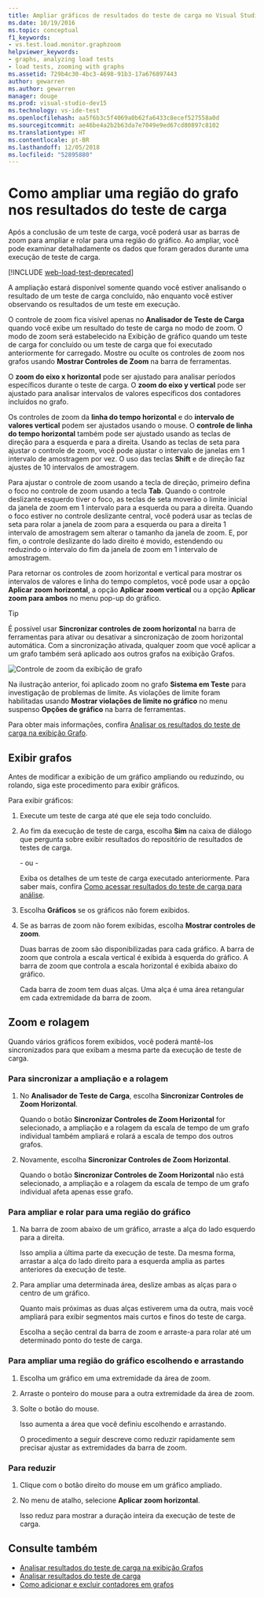 ```yaml
---
title: Ampliar gráficos de resultados do teste de carga no Visual Studio
ms.date: 10/19/2016
ms.topic: conceptual
f1_keywords:
- vs.test.load.monitor.graphzoom
helpviewer_keywords:
- graphs, analyzing load tests
- load tests, zooming with graphs
ms.assetid: 729b4c30-4bc3-4698-91b3-17a676897443
author: gewarren
ms.author: gewarren
manager: douge
ms.prod: visual-studio-dev15
ms.technology: vs-ide-test
ms.openlocfilehash: aa5f6b3c5f4069a0b62fa6433c8ecef527558a0d
ms.sourcegitcommit: ae46be4a2b2b63da7e7049e9ed67cd80897c8102
ms.translationtype: HT
ms.contentlocale: pt-BR
ms.lasthandoff: 12/05/2018
ms.locfileid: "52895880"
---
```

# <a name="how-to-zoom-in-on-a-region-of-the-graph-in-load-test-results"></a>Como ampliar uma região do grafo nos resultados do teste de carga

Após a conclusão de um teste de carga, você poderá usar as barras de zoom para ampliar e rolar para uma região do gráfico. Ao ampliar, você pode examinar detalhadamente os dados que foram gerados durante uma execução de teste de carga.

[!INCLUDE [web-load-test-deprecated](includes/web-load-test-deprecated.md)]

A ampliação estará disponível somente quando você estiver analisando o resultado de um teste de carga concluído, não enquanto você estiver observando os resultados de um teste em execução.

O controle de zoom fica visível apenas no **Analisador de Teste de Carga** quando você exibe um resultado do teste de carga no modo de zoom. O modo de zoom será estabelecido na Exibição de gráfico quando um teste de carga for concluído ou um teste de carga que foi executado anteriormente for carregado. Mostre ou oculte os controles de zoom nos grafos usando **Mostrar Controles de Zoom** na barra de ferramentas.

O **zoom do eixo x horizontal** pode ser ajustado para analisar períodos específicos durante o teste de carga. O **zoom do eixo y vertical** pode ser ajustado para analisar intervalos de valores específicos dos contadores incluídos no grafo.

Os controles de zoom da **linha do tempo horizontal** e do **intervalo de valores vertical** podem ser ajustados usando o mouse. O **controle de linha do tempo horizontal** também pode ser ajustado usando as teclas de direção para a esquerda e para a direita. Usando as teclas de seta para ajustar o controle de zoom, você pode ajustar o intervalo de janelas em 1 intervalo de amostragem por vez. O uso das teclas **Shift** e de direção faz ajustes de 10 intervalos de amostragem.

Para ajustar o controle de zoom usando a tecla de direção, primeiro defina o foco no controle de zoom usando a tecla **Tab**. Quando o controle deslizante esquerdo tiver o foco, as teclas de seta moverão o limite inicial da janela de zoom em 1 intervalo para a esquerda ou para a direita. Quando o foco estiver no controle deslizante central, você poderá usar as teclas de seta para rolar a janela de zoom para a esquerda ou para a direita 1 intervalo de amostragem sem alterar o tamanho da janela de zoom. E, por fim, o controle deslizante do lado direito é movido, estendendo ou reduzindo o intervalo do fim da janela de zoom em 1 intervalo de amostragem.

Para retornar os controles de zoom horizontal e vertical para mostrar os intervalos de valores e linha do tempo completos, você pode usar a opção **Aplicar zoom horizontal**, a opção **Aplicar zoom vertical** ou a opção **Aplicar zoom para ambos** no menu pop-up do gráfico.

> [!TIP]
> É possível usar **Sincronizar controles de zoom horizontal** na barra de ferramentas para ativar ou desativar a sincronização de zoom horizontal automática. Com a sincronização ativada, qualquer zoom que você aplicar a um grafo também será aplicado aos outros grafos na exibição Grafos.

![Controle de zoom da exibição de grafo](../test/media/ltest_zoomcontrol.png)

Na ilustração anterior, foi aplicado zoom no grafo **Sistema em Teste** para investigação de problemas de limite. As violações de limite foram habilitadas usando **Mostrar violações de limite no gráfico** no menu suspenso **Opções de gráfico** na barra de ferramentas.

Para obter mais informações, confira [Analisar os resultados do teste de carga na exibição Grafo](../test/analyze-load-test-results-in-the-graphs-view.md).

## <a name="display-graphs"></a>Exibir grafos

Antes de modificar a exibição de um gráfico ampliando ou reduzindo, ou rolando, siga este procedimento para exibir gráficos.

Para exibir gráficos:

1.  Execute um teste de carga até que ele seja todo concluído.

2.  Ao fim da execução de teste de carga, escolha **Sim** na caixa de diálogo que pergunta sobre exibir resultados do repositório de resultados de testes de carga.

     \- ou -

     Exiba os detalhes de um teste de carga executado anteriormente. Para saber mais, confira [Como acessar resultados do teste de carga para análise](../test/how-to-access-load-test-results-for-analysis.md).

3.  Escolha **Gráficos** se os gráficos não forem exibidos.

4.  Se as barras de zoom não forem exibidas, escolha **Mostrar controles de zoom**.

     Duas barras de zoom são disponibilizadas para cada gráfico. A barra de zoom que controla a escala vertical é exibida à esquerda do gráfico. A barra de zoom que controla a escala horizontal é exibida abaixo do gráfico.

     Cada barra de zoom tem duas alças. Uma alça é uma área retangular em cada extremidade da barra de zoom.

## <a name="zoom-and-scroll"></a>Zoom e rolagem

Quando vários gráficos forem exibidos, você poderá mantê-los sincronizados para que exibam a mesma parte da execução de teste de carga.

### <a name="to-synchronize-zooming-and-scrolling"></a>Para sincronizar a ampliação e a rolagem

1.  No **Analisador de Teste de Carga**, escolha **Sincronizar Controles de Zoom Horizontal**.

     Quando o botão **Sincronizar Controles de Zoom Horizontal** for selecionado, a ampliação e a rolagem da escala de tempo de um grafo individual também ampliará e rolará a escala de tempo dos outros grafos.

2.  Novamente, escolha **Sincronizar Controles de Zoom Horizontal**.

     Quando o botão **Sincronizar Controles de Zoom Horizontal** não está selecionado, a ampliação e a rolagem da escala de tempo de um grafo individual afeta apenas esse grafo.

### <a name="to-zoom-and-scroll-to-a-region-of-the-graph"></a>Para ampliar e rolar para uma região do gráfico

1.  Na barra de zoom abaixo de um gráfico, arraste a alça do lado esquerdo para a direita.

     Isso amplia a última parte da execução de teste. Da mesma forma, arrastar a alça do lado direito para a esquerda amplia as partes anteriores da execução de teste.

2.  Para ampliar uma determinada área, deslize ambas as alças para o centro de um gráfico.

     Quanto mais próximas as duas alças estiverem uma da outra, mais você ampliará para exibir segmentos mais curtos e finos do teste de carga.

     Escolha a seção central da barra de zoom e arraste-a para rolar até um determinado ponto do teste de carga.

### <a name="to-zoom-to-a-region-of-the-graph-by-choosing-and-dragging"></a>Para ampliar uma região do gráfico escolhendo e arrastando

1. Escolha um gráfico em uma extremidade da área de zoom.

2. Arraste o ponteiro do mouse para a outra extremidade da área de zoom.

3. Solte o botão do mouse.

    Isso aumenta a área que você definiu escolhendo e arrastando.

   O procedimento a seguir descreve como reduzir rapidamente sem precisar ajustar as extremidades da barra de zoom.

### <a name="to-zoom-out"></a>Para reduzir

1.  Clique com o botão direito do mouse em um gráfico ampliado.

2.  No menu de atalho, selecione **Aplicar zoom horizontal**.

     Isso reduz para mostrar a duração inteira da execução de teste de carga.

## <a name="see-also"></a>Consulte também

- [Analisar resultados do teste de carga na exibição Grafos](../test/analyze-load-test-results-in-the-graphs-view.md)
- [Analisar resultados do teste de carga](../test/analyze-load-test-results-using-the-load-test-analyzer.md)
- [Como adicionar e excluir contadores em grafos](../test/how-to-add-and-delete-counters-on-graphs-in-load-test-results.md)